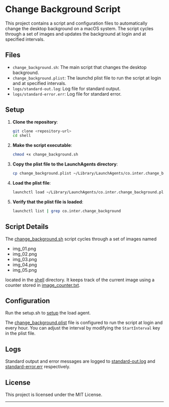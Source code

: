# Change Background Script

This project contains a script and configuration files to automatically change the desktop background on a macOS system. The script cycles through a set of images and updates the background at login and at specified intervals.

## Files

- `change_background.sh`: The main script that changes the desktop background.
- `change_background.plist`: The launchd plist file to run the script at login and at specified intervals.
- `logs/standard-out.log`: Log file for standard output.
- `logs/standard-error.err`: Log file for standard error.

## Setup

1. **Clone the repository**:
    ```sh
    git clone <repository-url>
    cd shell
    ``` 

2. **Make the script executable**:
    ```sh
    chmod +x change_background.sh
    ```

3. **Copy the plist file to the LaunchAgents directory**:
    ```sh
    cp change_background.plist ~/Library/LaunchAgents/co.inter.change_background.plist
    ```

4. **Load the plist file**:
    ```sh
    launchctl load ~/Library/LaunchAgents/co.inter.change_background.plist
    ```

5. **Verify that the plist file is loaded**:
    ```sh
    launchctl list | grep co.inter.change_background
    ```

## Script Details

The [change_background.sh]() script cycles through a set of images named 

- img_01.png
- img_02.png
- img_03.png
- img_04.png
- img_05.png

located in the [shell]() directory. It keeps track of the current image using a counter stored in [image_counter.txt]().

## Configuration

Run the setup.sh to [setup]() the load agent. 

The [change_background.plist]() file is configured to run the script at login and every hour. You can adjust the interval by modifying the `StartInterval` key in the plist file.

## Logs

Standard output and error messages are logged to [standard-out.log]() and [standard-error.err]() respectively.

## License

This project is licensed under the MIT License.

---